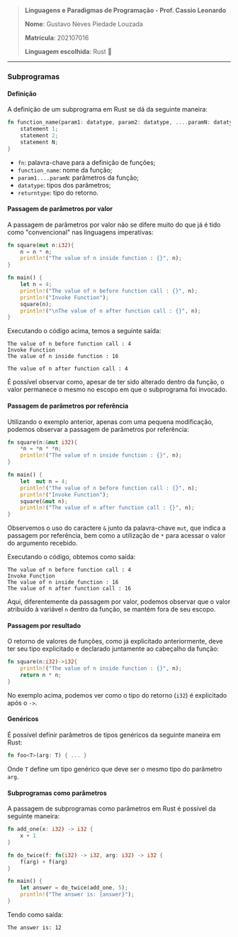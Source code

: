 > **Linguagens e Paradigmas de Programação - Prof. Cassio Leonardo**
> 
> **Nome**: Gustavo Neves Piedade Louzada
> 
> **Matrícula**: 202107016
> 
> **Linguagem escolhida**: Rust 🦀

---

### Subprogramas

#### Definição

A definição de um subprograma em Rust se dá da seguinte maneira:

```rust
fn function_name(param1: datatype, param2: datatype, ....paramN: datatype) -> returntype{
	statement 1;
	statement 2;
	statement N;
}
```

- `fn`: palavra-chave para a definição de funções;
- `function_name`: nome da função;
- `param1....paramN`: parâmetros da função;
- `datatype`: tipos dos parâmetros;
- `returntype`: tipo do retorno.


#### Passagem de parâmetros por valor

A passagem de parâmetros por valor não se difere muito do que já é tido como "convencional" nas linguagens imperativas:

```rust
fn square(mut n:i32){
	n = n * n;
	println!("The value of n inside function : {}", n);
}

fn main() {
	let n = 4;
	println!("The value of n before function call : {}", n);
	println!("Invoke Function");
	square(n);
	println!("\nThe value of n after function call : {}", n);
}
```

Executando o código acima, temos a seguinte saída:

```console
The value of n before function call : 4
Invoke Function
The value of n inside function : 16

The value of n after function call : 4
```

É possível observar como, apesar de ter sido alterado dentro da função, o valor permanece o mesmo no escopo em que o subprograma foi invocado.


#### Passagem de parâmetros por referência

Utilizando o exemplo anterior, apenas com uma pequena modificação, podemos observar a passagem de parâmetros por referência:

```rust
fn square(n:&mut i32){
	*n = *n * *n;
	println!("The value of n inside function : {}", n);
}

fn main() {
	let  mut n = 4;
	println!("The value of n before function call : {}", n);
	println!("Invoke Function");
	square(&mut n);
	println!("The value of n after function call : {}", n);
}
```

Observemos o uso do caractere `&` junto da palavra-chave `mut`, que indica a passagem por referência, bem como a utilização de `*` para acessar o valor do argumento recebido.

Executando o código, obtemos como saída:

```console
The value of n before function call : 4
Invoke Function
The value of n inside function : 16
The value of n after function call : 16
```

Aqui, diferentemente da passagem por valor, podemos observar que o valor atribuído à variável `n` dentro da função, se mantém fora de seu escopo.


#### Passagem por resultado

O retorno de valores de funções, como já explicitado anteriormente, deve ter seu tipo explicitado e declarado juntamente ao cabeçalho da função:

```rust
fn square(n:i32)->i32{
	println!("The value of n inside function : {}", n);
	return n * n;
}
```

No exemplo acima, podemos ver como o tipo do retorno (`i32`) é explicitado após o `->`.


#### Genéricos

É possível definir parâmetros de tipos genéricos da seguinte maneira em Rust:

```rust
fn foo<T>(arg: T) { ... }
```

Onde `T` define um tipo genérico que deve ser o mesmo tipo do parâmetro `arg`.


#### Subprogramas como parâmetros

A passagem de subprogramas como parâmetros em Rust é possível da seguinte maneira:

```rust
fn add_one(x: i32) -> i32 {
    x + 1
}

fn do_twice(f: fn(i32) -> i32, arg: i32) -> i32 {
    f(arg) + f(arg)
}

fn main() {
    let answer = do_twice(add_one, 5);
    println!("The answer is: {answer}");
}
```

Tendo como saída:

```bash
The answer is: 12
```